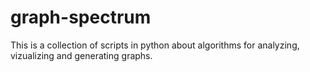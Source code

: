 # graph-spectrum
This is a collection of scripts in python about algorithms for analyzing, vizualizing and generating graphs. 
